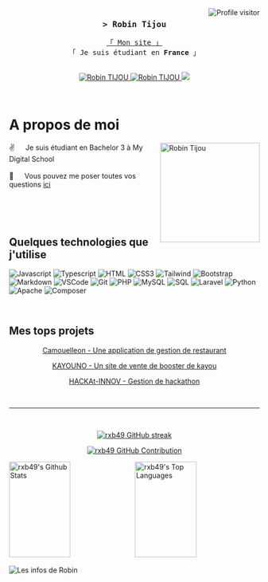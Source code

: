 <a href="https://komarev.com/ghpvc/?username=rxb49">
  <img align="right" src="https://komarev.com/ghpvc/?username=rxb49&label=Visitors&color=0e75b6&style=flat" alt="Profile visitor" />
</a>


<!-- [![wakatime](https://wakatime.com/badge/user/eebb3dd8-d9b2-40de-9b88-6fd6cac99dbc.svg)](https://wakatime.com/@eebb3dd8-d9b2-40de-9b88-6fd6cac99dbc) -->

<!-- Intro  -->
<h3 align="center">
        <samp>&gt; Robin Tijou
        </samp>
</h3>


<p align="center"> 
  <samp>
    <a href="https://rxb49.fr">「 Mon site 」</a>
    <br>
    「 Je suis étudiant en <b>France</b> 」
    <br>
    <br>
  </samp>
</p>

<p align="center">
 <a href="https://rxb49.fr" target="blank">
  <img src="https://img.shields.io/badge/Website-DC143C?style=for-the-badge&logo=medium&logoColor=white" alt="Robin TIJOU" />
 </a>
 <a href="https://www.linkedin.com/in/robin-tijou-457a6a2a9/" target="_blank">
  <img src="https://img.shields.io/badge/LinkedIn-0077B5?style=for-the-badge&logo=linkedin&logoColor=white" alt="Robin TIJOU"/>
 </a>
 <a href="https://twitter.com/rxb4949" target="_blank">
  <img src="https://img.shields.io/badge/Twitter-1DA1F2?style=for-the-badge&logo=twitter&logoColor=white" />
 </a>
</p>
<br />

<!-- About Section -->
 # A propos de moi
 
<p>
 <img align="right" width="200" src="/assets/rxb49.jpeg" alt="Robin Tijou" />
  
 ✌️ &emsp; Je suis étudiant en Bachelor 3 à My Digital School<br/><br/>
 💬 &emsp; Vous pouvez me poser toutes vos questions [ici](https://www.linkedin.com/in/robin-tijou-457a6a2a9/)

</p>

<br/>
<br/>
<br/>

## Quelques technologies que j'utilise

![Javascript](https://img.shields.io/badge/Javascript-F0DB4F?style=for-the-badge&labelColor=black&logo=javascript&logoColor=F0DB4F)
![Typescript](https://img.shields.io/badge/Typescript-007acc?style=for-the-badge&labelColor=black&logo=typescript&logoColor=007acc)
![HTML](https://img.shields.io/badge/HTML5-E34F26?style=for-the-badge&logo=html5&logoColor=white)
![CSS3](https://img.shields.io/badge/CSS3-1572B6?style=for-the-badge&logo=css3&logoColor=white)
![Tailwind](https://img.shields.io/badge/Tailwind_CSS-092749?style=for-the-badge&logo=tailwindcss&logoColor=06B6D4&labelColor=000000)
![Bootstrap](https://img.shields.io/badge/Bootstrap-563D7C?style=for-the-badge&logo=bootstrap&logoColor=white)
![Markdown](https://img.shields.io/badge/Markdown-000000?style=for-the-badge&logo=markdown&logoColor=white)
![VSCode](https://img.shields.io/badge/Visual_Studio-0078d7?style=for-the-badge&logo=visual%20studio&logoColor=white)
![Git](https://img.shields.io/badge/Git-F05032?style=for-the-badge&logo=git&logoColor=white)
![PHP](https://img.shields.io/badge/PHP-777BB4?style=for-the-badge&logo=php&logoColor=white)
![MySQL](https://img.shields.io/badge/MySQL-4479A1?style=for-the-badge&logo=mysql&logoColor=white)
![SQL](https://img.shields.io/badge/SQL-F80000?style=for-the-badge&logo=sql&logoColor=white)
![Laravel](https://img.shields.io/badge/Laravel-FF2D20?style=for-the-badge&logo=laravel&logoColor=white)
![Python](https://img.shields.io/badge/Python-3776AB?style=for-the-badge&logo=python&logoColor=white)
![Apache](https://img.shields.io/badge/Apache-D22128?style=for-the-badge&logo=apache&logoColor=white)
![Composer](https://img.shields.io/badge/Composer-885630?style=for-the-badge&logo=composer&logoColor=white)


<br/>

## Mes tops projets

<p align="center">
  <a href="https://github.com/rxb49/camouelleon" target="_blank">
    Camouelleon - Une application de gestion de restaurant
  </a>
</p>
<p align="center">
  <a href="https://github.com/rxb49/Kayouno" target="_blank">
    KAYOUNO - Un site de vente de booster de kayou
  </a>
</p>
<p align="center">
  <a href="https://github.com/rxb49/AP3-Hackat-Innov" target="_blank">
    HACKAt-INNOV - Gestion de hackathon
  </a>
</p>

<br/>
<hr/>
<br/>

<p align="center">
  <a href="https://github.com/rxb49">
    <img src="https://github-readme-streak-stats.herokuapp.com/?user=rxb49&theme=radical&border=7F3FBF&background=0D1117" alt="rxb49 GitHub streak"/>
  </a>
</p>

<p align="center">
  <a href="https://github.com/rxb49">
    <img src="https://github-profile-summary-cards.vercel.app/api/cards/profile-details?username=rxb49&theme=radical" alt="rxb49 GitHub Contribution"/>
  </a>
</p>

<a> 
    <a href="https://github.com/rxb49"><img alt="rxb49's Github Stats" src="https://denvercoder1-github-readme-stats.vercel.app/api?username=rxb49&show_icons=true&count_private=true&theme=react&border_color=7F3FBF&bg_color=0D1117&title_color=F85D7F&icon_color=F8D866" height="192px" width="49.5%"/></a>
  <a href="https://github.com/rxb49"><img alt="rxb49's Top Languages" src="https://denvercoder1-github-readme-stats.vercel.app/api/top-langs/?username=rxb49&langs_count=8&layout=compact&theme=react&border_color=7F3FBF&bg_color=0D1117&title_color=F85D7F&icon_color=F8D866" height="192px" width="49.5%"/></a>
  <br/>
</a>


![Les infos de Robin](https://github-readme-activity-graph.vercel.app/graph?username=rxb49&custom_title=Robin%20TIJOU's%20GitHub%20Activity%20Graph&bg_color=0D1117&color=7F3FBF&line=7F3FBF&point=7F3FBF&area_color=FFFFFF&title_color=FFFFFF&area=true)